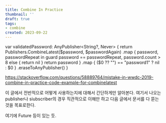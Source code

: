 ```yaml
---
title: Combine In Practice
thumbnail: ''
draft: true
tags:
- combine
created: 2023-09-22
---
```


var validatedPassword: AnyPublisher\<String?, Never> {
return Publishers.CombineLatest($password, $passwordAgain)
.map { password, passwordRepeat in
guard password == passwordRepeat, password.count > 8 else { return nil }
return password
}
.map { ($0 ?? "") == "password1" ? nil : $0 }
.eraseToAnyPublisher()
}

https://stackoverflow.com/questions/58889764/mistake-in-wwdc-2019-combine-in-practice-code-example-for-combinelatest

이 글에서 전반적으로 어떻게 사용하는지에 대해서 간단하게만 알아본다. 여기서 나오는 publisher나 siubscriber의 경우 직관적으로 이해만 하고 다음 글에서 문서를 다 뜯는 것을 목표로한다.

여기에 Future 등이 있는 듯.
